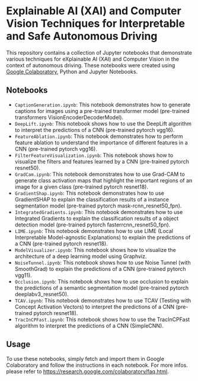 # Explainable AI (XAI) and Computer Vision Techniques for Interpretable and Safe Autonomous Driving

This repository contains a collection of Jupyter notebooks that demonstrate various techniques for eXplainable AI (XAI) and Computer Vision in the context of autonomous driving. These notebooks were created using [Google Colaboratory](https://colab.research.google.com/), Python and Jupyter Notebooks.

## Notebooks

- `CaptionGeneration.ipynb`: This notebook demonstrates how to generate captions for images using a pre-trained transformer model (pre-trained transformers VisionEncoderDecoderModel).
- `DeepLift.ipynb`: This notebook shows how to use the DeepLift algorithm to interpret the predictions of a CNN (pre-trained pytorch vgg16).
- `FeatureAblation.ipynb`: This notebook demonstrates how to perform feature ablation to understand the importance of different features in a CNN (pre-trained pytorch vgg16).
- `FilterFeatureVisualization.ipynb`: This notebook shows how to visualize the filters and features learned by a CNN (pre-trained pytorch resnet50).
- `GradCam.ipynb`: This notebook demonstrates how to use Grad-CAM to generate class activation maps that highlight the important regions of an image for a given class (pre-trained pytorch resnet18).
- `GradientShap.ipynb`: This notebook demonstrates how to use GradientSHAP to explain the classification results of a instance segmentation model (pre-trained pytorch mask-rcnn_resnet50_fpn).
- `IntegratedGradients.ipynb`: This notebook demonstrates how to use Integrated Gradients to explain the classification results of a object detection model (pre-trained pytorch fasterrcnn_resnet50_fpn).
- `LIME.ipynb`: This notebook demonstrates how to use LIME (Local Interpretable Model-agnostic Explanations) to explain the predictions of a CNN (pre-trained pytorch resnet18).
- `ModelVisualizer.ipynb`: This notebook shows how to visualize the architecture of a deep learning model using Graphviz.
- `NoiseTunnel.ipynb`: This notebook shows how to use Noise Tunnel (with SmoothGrad) to explain the predictions of a CNN (pre-trained pytorch vgg11).
- `Occlusion.ipynb`: This notebook shows how to use occlusion to explain the predictions of a semantic segmentation model (pre-trained pytorch deeplabv3_resnet50).
- `TCAV.ipynb`: This notebook demonstrates how to use TCAV (Testing with Concept Activation Vectors) to interpret the predictions of a CNN (pre-trained pytorch resnet18).
- `TracInCPFast.ipynb`: This notebook shows how to use the TracInCPFast algorithm to interpret the predictions of a CNN (SimpleCNN).

## Usage

To use these notebooks, simply fetch and import them in Google Colaboratory and follow the instructions in each notebook. For more infos. please refer to https://research.google.com/colaboratory/faq.html. 
